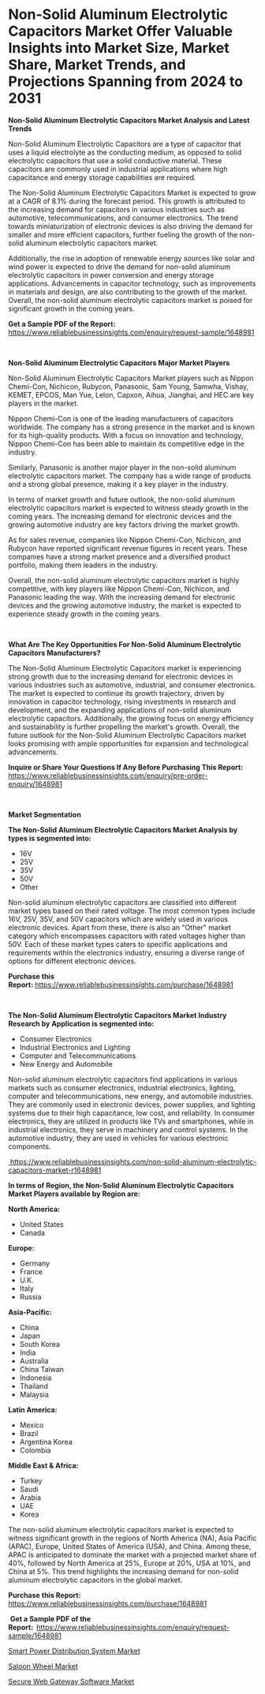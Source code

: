 <p><h1>Non-Solid Aluminum Electrolytic Capacitors Market Offer Valuable Insights into Market Size, Market Share, Market Trends, and Projections Spanning from 2024 to 2031</h1></p><p><strong>Non-Solid Aluminum Electrolytic Capacitors Market Analysis and Latest Trends</strong></p>
<p><p>Non-Solid Aluminum Electrolytic Capacitors are a type of capacitor that uses a liquid electrolyte as the conducting medium, as opposed to solid electrolytic capacitors that use a solid conductive material. These capacitors are commonly used in industrial applications where high capacitance and energy storage capabilities are required.</p><p>The Non-Solid Aluminum Electrolytic Capacitors Market is expected to grow at a CAGR of 8.1% during the forecast period. This growth is attributed to the increasing demand for capacitors in various industries such as automotive, telecommunications, and consumer electronics. The trend towards miniaturization of electronic devices is also driving the demand for smaller and more efficient capacitors, further fueling the growth of the non-solid aluminum electrolytic capacitors market.</p><p>Additionally, the rise in adoption of renewable energy sources like solar and wind power is expected to drive the demand for non-solid aluminum electrolytic capacitors in power conversion and energy storage applications. Advancements in capacitor technology, such as improvements in materials and design, are also contributing to the growth of the market. Overall, the non-solid aluminum electrolytic capacitors market is poised for significant growth in the coming years.</p></p>
<p><strong>Get a Sample PDF of the Report:&nbsp;</strong> <a href="https://www.reliablebusinessinsights.com/enquiry/request-sample/1648981">https://www.reliablebusinessinsights.com/enquiry/request-sample/1648981</a></p>
<p>&nbsp;</p>
<p><strong>Non-Solid Aluminum Electrolytic Capacitors Major Market Players</strong></p>
<p><p>Non-Solid Aluminum Electrolytic Capacitors Market players such as Nippon Chemi-Con, Nichicon, Rubycon, Panasonic, Sam Young, Samwha, Vishay, KEMET, EPCOS, Man Yue, Lelon, Capxon, Aihua, Jianghai, and HEC are key players in the market. </p><p>Nippon Chemi-Con is one of the leading manufacturers of capacitors worldwide. The company has a strong presence in the market and is known for its high-quality products. With a focus on innovation and technology, Nippon Chemi-Con has been able to maintain its competitive edge in the industry. </p><p>Similarly, Panasonic is another major player in the non-solid aluminum electrolytic capacitors market. The company has a wide range of products and a strong global presence, making it a key player in the industry. </p><p>In terms of market growth and future outlook, the non-solid aluminum electrolytic capacitors market is expected to witness steady growth in the coming years. The increasing demand for electronic devices and the growing automotive industry are key factors driving the market growth. </p><p>As for sales revenue, companies like Nippon Chemi-Con, Nichicon, and Rubycon have reported significant revenue figures in recent years. These companies have a strong market presence and a diversified product portfolio, making them leaders in the industry. </p><p>Overall, the non-solid aluminum electrolytic capacitors market is highly competitive, with key players like Nippon Chemi-Con, Nichicon, and Panasonic leading the way. With the increasing demand for electronic devices and the growing automotive industry, the market is expected to experience steady growth in the coming years.</p></p>
<p>&nbsp;</p>
<p><strong>What Are The Key Opportunities For Non-Solid Aluminum Electrolytic Capacitors Manufacturers?</strong></p>
<p><p>The Non-Solid Aluminum Electrolytic Capacitors market is experiencing strong growth due to the increasing demand for electronic devices in various industries such as automotive, industrial, and consumer electronics. The market is expected to continue its growth trajectory, driven by innovation in capacitor technology, rising investments in research and development, and the expanding applications of non-solid aluminum electrolytic capacitors. Additionally, the growing focus on energy efficiency and sustainability is further propelling the market's growth. Overall, the future outlook for the Non-Solid Aluminum Electrolytic Capacitors market looks promising with ample opportunities for expansion and technological advancements.</p></p>
<p><strong>Inquire or Share Your Questions If Any Before Purchasing This Report:</strong> <a href="https://www.reliablebusinessinsights.com/enquiry/pre-order-enquiry/1648981">https://www.reliablebusinessinsights.com/enquiry/pre-order-enquiry/1648981</a></p>
<p>&nbsp;</p>
<p><strong>Market Segmentation</strong></p>
<p><strong>The Non-Solid Aluminum Electrolytic Capacitors Market Analysis by types is segmented into:</strong></p>
<p><ul><li>16V</li><li>25V</li><li>35V</li><li>50V</li><li>Other</li></ul></p>
<p><p>Non-solid aluminum electrolytic capacitors are classified into different market types based on their rated voltage. The most common types include 16V, 25V, 35V, and 50V capacitors which are widely used in various electronic devices. Apart from these, there is also an "Other" market category which encompasses capacitors with rated voltages higher than 50V. Each of these market types caters to specific applications and requirements within the electronics industry, ensuring a diverse range of options for different electronic devices.</p></p>
<p><strong>Purchase this Report:&nbsp;</strong><a href="https://www.reliablebusinessinsights.com/purchase/1648981">https://www.reliablebusinessinsights.com/purchase/1648981</a></p>
<p>&nbsp;</p>
<p><strong>The Non-Solid Aluminum Electrolytic Capacitors Market Industry Research by Application is segmented into:</strong></p>
<p><ul><li>Consumer Electronics</li><li>Industrial Electronics and Lighting</li><li>Computer and Telecommunications</li><li>New Energy and Automobile</li></ul></p>
<p><p>Non-solid aluminum electrolytic capacitors find applications in various markets such as consumer electronics, industrial electronics, lighting, computer and telecommunications, new energy, and automobile industries. They are commonly used in electronic devices, power supplies, and lighting systems due to their high capacitance, low cost, and reliability. In consumer electronics, they are utilized in products like TVs and smartphones, while in industrial electronics, they serve in machinery and control systems. In the automotive industry, they are used in vehicles for various electronic components.</p></p>
<p><a href="https://www.reliablebusinessinsights.com/non-solid-aluminum-electrolytic-capacitors-market-r1648981">&nbsp;https://www.reliablebusinessinsights.com/non-solid-aluminum-electrolytic-capacitors-market-r1648981</a></p>
<p><strong>In terms of Region, the Non-Solid Aluminum Electrolytic Capacitors Market Players available by Region are:</strong></p>
<p>
    <p> <strong> North America: </strong>
        <ul>
            <li>United States</li>
            <li>Canada</li>
        </ul>
        </p> 
    <p> <strong> Europe: </strong>
        <ul>
            <li>Germany</li>
            <li>France</li>
            <li>U.K.</li>
            <li>Italy</li>
            <li>Russia</li>
        </ul>
        </p> 
    <p> <strong> Asia-Pacific: </strong>
        <ul>
            <li>China</li>
            <li>Japan</li>
            <li>South Korea</li>
            <li>India</li>
            <li>Australia</li>
            <li>China Taiwan</li>
            <li>Indonesia</li>
            <li>Thailand</li>
            <li>Malaysia</li>
        </ul>
        </p> 
    <p> <strong> Latin America: </strong>
        <ul>
            <li>Mexico</li>
            <li>Brazil</li>
            <li>Argentina Korea</li>
            <li>Colombia</li>
        </ul>
        </p> 
    <p> <strong> Middle East & Africa: </strong>
        <ul>
            <li>Turkey</li>
            <li>Saudi</li>
            <li>Arabia</li>
            <li>UAE</li>
            <li>Korea</li>
        </ul>
    </p>
    </p>
<p><p>The non-solid aluminum electrolytic capacitors market is expected to witness significant growth in the regions of North America (NA), Asia Pacific (APAC), Europe, United States of America (USA), and China. Among these, APAC is anticipated to dominate the market with a projected market share of 40%, followed by North America at 25%, Europe at 20%, USA at 10%, and China at 5%. This trend highlights the increasing demand for non-solid aluminum electrolytic capacitors in the global market.</p></p>
<p><strong>Purchase this Report: </strong><a href="https://www.reliablebusinessinsights.com/purchase/1648981">https://www.reliablebusinessinsights.com/purchase/1648981</a></p>
<p>&nbsp;<strong>Get a Sample PDF of the Report:&nbsp;&nbsp;</strong><a href="https://www.reliablebusinessinsights.com/enquiry/request-sample/1648981">https://www.reliablebusinessinsights.com/enquiry/request-sample/1648981</a></p>
<p><strong></strong></p>
<p><p><a href="https://medium.com/@amandaexton567/smart-power-distribution-system-market-share-market-analysis-growth-trends-forecasts-for-75df78bdcfde">Smart Power Distribution System Market</a></p><p><a href="https://github.com/ayamgoreng5458/Market-Research-Report-List-1/blob/main/saloon-wheel-market.md">Saloon Wheel Market</a></p><p><a href="https://medium.com/@bradleyills65767/secure-web-gateway-software-market-size-share-analysis-growth-trends-forecasts-2024-2031-2ffdffbe639c">Secure Web Gateway Software Market</a></p></p>